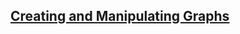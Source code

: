 ## [Creating and Manipulating Graphs](https://github.com/Jialin72/Applied-Social-Network-Analysis-in-Python-University-of-Michigan/blob/master/Module%201/Assignments/Assignment%2B1.md)
